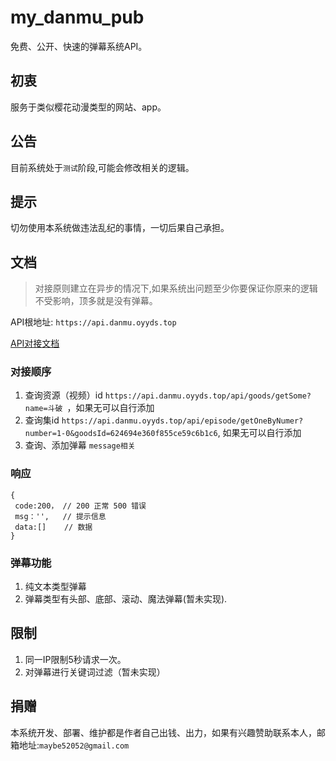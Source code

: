 # my_danmu_pub
免费、公开、快速的弹幕系统API。

## 初衷
服务于类似樱花动漫类型的网站、app。

## 公告
目前系统处于`测试`阶段,可能会修改相关的逻辑。

## 提示
切勿使用本系统做违法乱纪的事情，一切后果自己承担。

## 文档
> 对接原则建立在异步的情况下,如果系统出问题至少你要保证你原来的逻辑不受影响，顶多就是没有弹幕。

API根地址: `https://api.danmu.oyyds.top`

[API对接文档](https://console-docs.apipost.cn/doc.html?url=508e9181d81a978c&salt=d92a27922cea066a#b9ce2fcf-2f24-4f5c-8b93-c82254714851)

### 对接顺序
1. 查询资源（视频）id `https://api.danmu.oyyds.top/api/goods/getSome?name=斗破
`，如果无可以自行添加
2. 查询集id  `https://api.danmu.oyyds.top/api/episode/getOneByNumer?number=1-0&goodsId=624694e360f855ce59c6b1c6`, 如果无可以自行添加
3. 查询、添加弹幕 `message相关`
### 响应
```
{
 code:200， // 200 正常 500 错误 
 msg：'',   // 提示信息
 data:[]    // 数据
}
```

### 弹幕功能
1. 纯文本类型弹幕
2. 弹幕类型有头部、底部、滚动、魔法弹幕(暂未实现).

## 限制

1. 同一IP限制5秒请求一次。
2. 对弹幕进行关键词过滤（暂未实现）

## 捐赠

本系统开发、部署、维护都是作者自己出钱、出力，如果有兴趣赞助联系本人，邮箱地址:`maybe52052@gmail.com`
